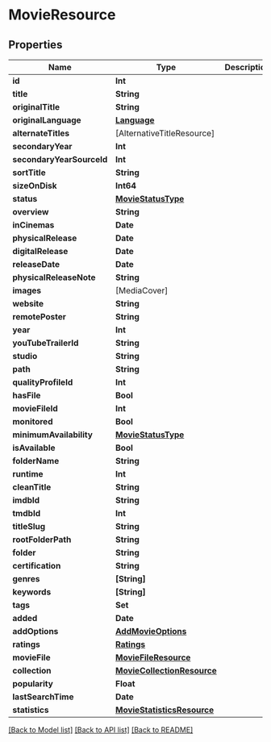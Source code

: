 # MovieResource

## Properties
Name | Type | Description | Notes
------------ | ------------- | ------------- | -------------
**id** | **Int** |  | [optional] 
**title** | **String** |  | [optional] 
**originalTitle** | **String** |  | [optional] 
**originalLanguage** | [**Language**](Language.md) |  | [optional] 
**alternateTitles** | [AlternativeTitleResource] |  | [optional] 
**secondaryYear** | **Int** |  | [optional] 
**secondaryYearSourceId** | **Int** |  | [optional] 
**sortTitle** | **String** |  | [optional] 
**sizeOnDisk** | **Int64** |  | [optional] 
**status** | [**MovieStatusType**](MovieStatusType.md) |  | [optional] 
**overview** | **String** |  | [optional] 
**inCinemas** | **Date** |  | [optional] 
**physicalRelease** | **Date** |  | [optional] 
**digitalRelease** | **Date** |  | [optional] 
**releaseDate** | **Date** |  | [optional] 
**physicalReleaseNote** | **String** |  | [optional] 
**images** | [MediaCover] |  | [optional] 
**website** | **String** |  | [optional] 
**remotePoster** | **String** |  | [optional] 
**year** | **Int** |  | [optional] 
**youTubeTrailerId** | **String** |  | [optional] 
**studio** | **String** |  | [optional] 
**path** | **String** |  | [optional] 
**qualityProfileId** | **Int** |  | [optional] 
**hasFile** | **Bool** |  | [optional] 
**movieFileId** | **Int** |  | [optional] 
**monitored** | **Bool** |  | [optional] 
**minimumAvailability** | [**MovieStatusType**](MovieStatusType.md) |  | [optional] 
**isAvailable** | **Bool** |  | [optional] 
**folderName** | **String** |  | [optional] 
**runtime** | **Int** |  | [optional] 
**cleanTitle** | **String** |  | [optional] 
**imdbId** | **String** |  | [optional] 
**tmdbId** | **Int** |  | [optional] 
**titleSlug** | **String** |  | [optional] 
**rootFolderPath** | **String** |  | [optional] 
**folder** | **String** |  | [optional] 
**certification** | **String** |  | [optional] 
**genres** | **[String]** |  | [optional] 
**keywords** | **[String]** |  | [optional] 
**tags** | **Set<Int>** |  | [optional] 
**added** | **Date** |  | [optional] 
**addOptions** | [**AddMovieOptions**](AddMovieOptions.md) |  | [optional] 
**ratings** | [**Ratings**](Ratings.md) |  | [optional] 
**movieFile** | [**MovieFileResource**](MovieFileResource.md) |  | [optional] 
**collection** | [**MovieCollectionResource**](MovieCollectionResource.md) |  | [optional] 
**popularity** | **Float** |  | [optional] 
**lastSearchTime** | **Date** |  | [optional] 
**statistics** | [**MovieStatisticsResource**](MovieStatisticsResource.md) |  | [optional] 

[[Back to Model list]](../README.md#documentation-for-models) [[Back to API list]](../README.md#documentation-for-api-endpoints) [[Back to README]](../README.md)



